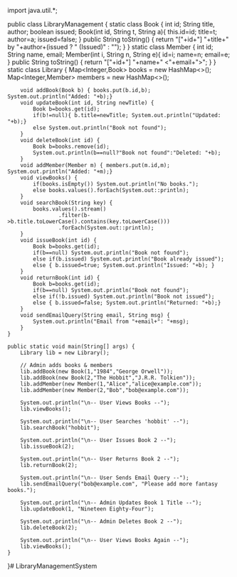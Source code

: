 import java.util.*;

public class LibraryManagement {
    static class Book {
        int id; String title, author; boolean issued;
        Book(int id, String t, String a){ this.id=id; title=t; author=a; issued=false; }
        public String toString() {
            return "["+id+"] "+title+" by "+author+(issued ? " (Issued)" : "");
        }
    }
    static class Member {
        int id; String name, email;
        Member(int i, String n, String e){ id=i; name=n; email=e; }
        public String toString() { return "["+id+"] "+name+" <"+email+">"; }
    }
    static class Library {
        Map<Integer,Book> books = new HashMap<>();
        Map<Integer,Member> members = new HashMap<>();

        void addBook(Book b) { books.put(b.id,b); System.out.println("Added: "+b);}
        void updateBook(int id, String newTitle) {
            Book b=books.get(id);
            if(b!=null){ b.title=newTitle; System.out.println("Updated: "+b);}
            else System.out.println("Book not found");
        }
        void deleteBook(int id) {
            Book b=books.remove(id);
            System.out.println(b==null?"Book not found":"Deleted: "+b);
        }
        void addMember(Member m) { members.put(m.id,m); System.out.println("Added: "+m);}
        void viewBooks() {
            if(books.isEmpty()) System.out.println("No books.");
            else books.values().forEach(System.out::println);
        }
        void searchBook(String key) {
            books.values().stream()
                    .filter(b->b.title.toLowerCase().contains(key.toLowerCase()))
                    .forEach(System.out::println);
        }
        void issueBook(int id) {
            Book b=books.get(id);
            if(b==null) System.out.println("Book not found");
            else if(b.issued) System.out.println("Book already issued");
            else { b.issued=true; System.out.println("Issued: "+b); }
        }
        void returnBook(int id) {
            Book b=books.get(id);
            if(b==null) System.out.println("Book not found");
            else if(!b.issued) System.out.println("Book not issued");
            else { b.issued=false; System.out.println("Returned: "+b);}
        }
        void sendEmailQuery(String email, String msg) {
            System.out.println("Email from "+email+": "+msg);
        }
    }

    public static void main(String[] args) {
        Library lib = new Library();

        // Admin adds books & members
        lib.addBook(new Book(1,"1984","George Orwell"));
        lib.addBook(new Book(2,"The Hobbit","J.R.R. Tolkien"));
        lib.addMember(new Member(1,"Alice","alice@example.com"));
        lib.addMember(new Member(2,"Bob","bob@example.com"));

        System.out.println("\n-- User Views Books --");
        lib.viewBooks();

        System.out.println("\n-- User Searches 'hobbit' --");
        lib.searchBook("hobbit");

        System.out.println("\n-- User Issues Book 2 --");
        lib.issueBook(2);

        System.out.println("\n-- User Returns Book 2 --");
        lib.returnBook(2);

        System.out.println("\n-- User Sends Email Query --");
        lib.sendEmailQuery("bob@example.com", "Please add more fantasy books.");

        System.out.println("\n-- Admin Updates Book 1 Title --");
        lib.updateBook(1, "Nineteen Eighty-Four");

        System.out.println("\n-- Admin Deletes Book 2 --");
        lib.deleteBook(2);

        System.out.println("\n-- User Views Books Again --");
        lib.viewBooks();
    }
}# LibraryManagementSystem
